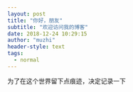 ```yaml
---
layout: post
title: "你好，朋友"
subtitle: "欢迎访问我的博客" 
date: 2018-12-24 10:29:15
author: "muzhi"
header-style: text
tags:
  - normal
---
```


为了在这个世界留下点痕迹，决定记录一下